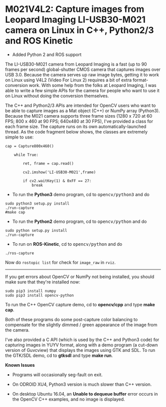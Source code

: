 # M021V4L2: Capture images from Leopard Imaging LI-USB30-M021 camera on Linux in C++, Python2/3 and ROS Kinetic

- Added Python 2 and ROS support

The LI-USB30-M021 camera from Leopard Imaging is a fast (up to 90 frames per
second) global-shutter CMOS camera that captures images over USB 3.0.  Because the
camera serves up raw image bytes, getting it to work on Linux using V4L2 (Video
For Linux 2) requires a bit of extra format-conversion work.  With some help
from the folks at Leopard Imaging, I was able to write a few simple APIs for
the camera for people who want to use it on Linux without doing the conversion
themselves.  

The C++ and Python2/3 APIs are intended for OpenCV users who want to be able to
capture images as a Mat object (C++) or NumPy array (Python3).  Because the M021
camera supports three frame sizes (1280 x 720 at 60 FPS; 800 x 460 at 90 FPS;
640x480 at 30 FPS), I've provided a class for each frame size. The capture runs
on its own automatically-launched thread. As the code fragment below shows,
the classes are extremely simple to use:

```
cap = Capture800x460()

    while True:

        ret, frame = cap.read()

        cv2.imshow('LI-USB30-M021',frame)

        if cv2.waitKey(1) & 0xFF == 27:
            break
```

- To run the **Python3** demo program, cd to <tt>opencv/python3</tt> and do
```
sudo python3 setup.py install
./run-capture
#make cap
```

- To run the **Python2** demo program, cd to <tt>opencv/python</tt> and do
```
sudo python setup.py install
./run-capture
```

- To run on **ROS-Kinetic**, cd to <tt>opencv/python</tt> and do
```
./ros-capture
```
Now do `rostopic list` for check for `image_raw` in `rviz`.

***

If you get errors about OpenCV or NumPy not being installed, you should make
sure that they're installed now:

```
sudo pip3 install numpy
sudo pip3 install opencv-python
```

To run the C++ OpenCV capture demo, cd to <b>opencv/cpp</b> and type <b>make
cap</b>.  

Both of these programs do some post-capture color balancing to compensate for
the slightly dimmed / green appearance of the image from the camera.

I've also provided a C API (which is used by the C++ and Python3 code) for
capturing images in YUYV format, along with a demo program (a cut-down version
of Guvcview) that displays the images using GTK and SDL.  To run the GTK/SDL
demo, cd to <b>gtksdl</b> and type <b>make run</b>.

<b>Known Issues</b> 

<ul>
<li>Programs will occasionally seg-fault on exit.
<p><li> On ODROID XU4, Python3 version is much slower than C++ version.
<p><li> On desktop Ubuntu 16.04, an <b>Unable to dequeue buffer</b> error
occurs in the OpenCV C++ examples, and no image is displayed.
</ul>

